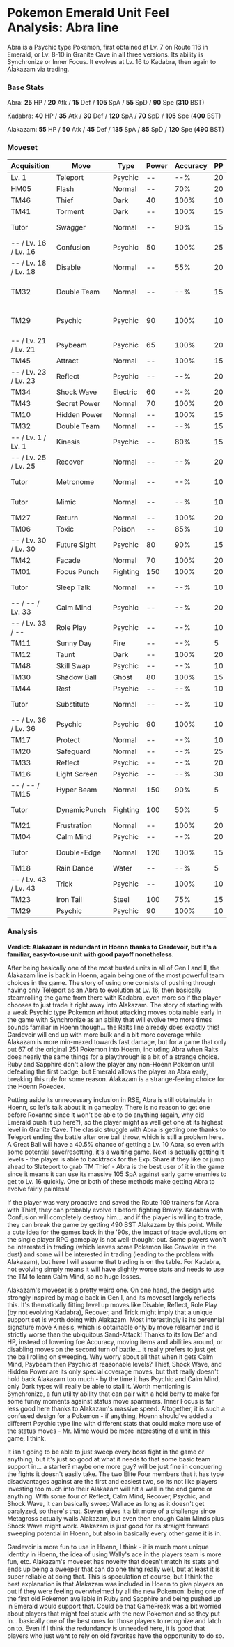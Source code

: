 # Pokemon Emerald Unit Feel Analysis: Abra line

Abra is a Psychic type Pokemon, first obtained at Lv. 7 on Route 116 in Emerald, or Lv. 8-10 in Granite Cave in all three versions. Its ability is Synchronize or Inner Focus. It evolves at Lv. 16 to Kadabra, then again to Alakazam via trading.

### Base Stats

Abra: **25** HP / **20** Atk / **15** Def / **105** SpA / **55** SpD / **90** Spe (**310** BST)

Kadabra: **40** HP / **35** Atk / **30** Def / **120** SpA / **70** SpD / **105** Spe (**400** BST)

Alakazam: **55** HP / **50** Atk / **45** Def / **135** SpA / **85** SpD / **120** Spe (**490** BST)

### Moveset

| Acquisition          | Move         | Type     | Power | Accuracy | PP | Notes              |
|----------------------|--------------|----------|-------|----------|----|--------------------|
| Lv. 1                | Teleport     | Psychic  | --    | --%      | 20 |                    |
| HM05                 | Flash        | Normal   | --    | 70%      | 20 |                    |
| TM46                 | Thief        | Dark     | 40    | 100%     | 10 |                    |
| TM41                 | Torment      | Dark     | --    | 100%     | 15 |                    |
| Tutor                | Swagger      | Normal   | --    | 90%      | 15 | Emerald only       |
| -- / Lv. 16 / Lv. 16 | Confusion    | Psychic  | 50    | 100%     | 25 |                    |
| -- / Lv. 18 / Lv. 18 | Disable      | Normal   | --    | 55%      | 20 |                    |
| TM32                 | Double Team  | Normal   | --    | --%      | 15 | Buy at Game Corner |
| TM29                 | Psychic      | Psychic  | 90    | 100%     | 10 | Buy at Game Corner |
| -- / Lv. 21 / Lv. 21 | Psybeam      | Psychic  | 65    | 100%     | 20 |                    |
| TM45                 | Attract      | Normal   | --    | 100%     | 15 |                    |
| -- / Lv. 23 / Lv. 23 | Reflect      | Psychic  | --    | --%      | 20 |                    |
| TM34                 | Shock Wave   | Electric | 60    | --%      | 20 |                    |
| TM43                 | Secret Power | Normal   | 70    | 100%     | 20 |                    |
| TM10                 | Hidden Power | Normal   | --    | 100%     | 15 |                    |
| TM32                 | Double Team  | Normal   | --    | --%      | 15 |                    |
| -- / Lv. 1 / Lv. 1   | Kinesis      | Psychic  | --    | 80%      | 15 |                    |
| -- / Lv. 25 / Lv. 25 | Recover      | Normal   | --    | --%      | 20 |                    |
| Tutor                | Metronome    | Normal   | --    | --%      | 10 | Emerald only       |
| Tutor                | Mimic        | Normal   | --    | --%      | 10 | Emerald only       |
| TM27                 | Return       | Normal   | --    | 100%     | 20 |                    |
| TM06                 | Toxic        | Poison   | --    | 85%      | 10 |                    |
| -- / Lv. 30 / Lv. 30 | Future Sight | Psychic  | 80    | 90%      | 15 |                    |
| TM42                 | Facade       | Normal   | 70    | 100%     | 20 |                    |
| TM01                 | Focus Punch  | Fighting | 150   | 100%     | 20 |                    |
| Tutor                | Sleep Talk   | Normal   | --    | --%      | 10 | Emerald only       |
| -- / -- / Lv. 33     | Calm Mind    | Psychic  | --    | --%      | 20 |                    |
| -- / Lv. 33 / --     | Role Play    | Psychic  | --    | --%      | 10 |                    |
| TM11                 | Sunny Day    | Fire     | --    | --%      | 5  |                    |
| TM12                 | Taunt        | Dark     | --    | 100%     | 20 |                    |
| TM48                 | Skill Swap   | Psychic  | --    | --%      | 10 |                    |
| TM30                 | Shadow Ball  | Ghost    | 80    | 100%     | 15 |                    |
| TM44                 | Rest         | Psychic  | --    | --%      | 10 |                    |
| Tutor                | Substitute   | Normal   | --    | --%      | 10 | Emerald only       |
| -- / Lv. 36 / Lv. 36 | Psychic      | Psychic  | 90    | 100%     | 10 |                    |
| TM17                 | Protect      | Normal   | --    | --%      | 10 |                    |
| TM20                 | Safeguard    | Normal   | --    | --%      | 25 |                    |
| TM33                 | Reflect      | Psychic  | --    | --%      | 20 |                    |
| TM16                 | Light Screen | Psychic  | --    | --%      | 30 |                    |
| -- / -- / TM15       | Hyper Beam   | Normal   | 150   | 90%      | 5  |                    |
| Tutor                | DynamicPunch | Fighting | 100   | 50%      | 5  | Emerald only       |
| TM21                 | Frustration  | Normal   | --    | 100%     | 20 |                    |
| TM04                 | Calm Mind    | Psychic  | --    | --%      | 20 |                    |
| Tutor                | Double-Edge  | Normal   | 120   | 100%     | 15 | Emerald only       |
| TM18                 | Rain Dance   | Water    | --    | --%      | 5  |                    |
| -- / Lv. 43 / Lv. 43 | Trick        | Psychic  | --    | 100%     | 10 |                    |
| TM23                 | Iron Tail    | Steel    | 100   | 75%      | 15 |                    |
| TM29                 | Psychic      | Psychic  | 90    | 100%     | 10 |                    |

### Analysis

**Verdict: Alakazam is redundant in Hoenn thanks to Gardevoir, but it's a familiar, easy-to-use unit with good payoff nonetheless.**

After being basically one of the most busted units in all of Gen I and II, the Alakazam line is back in Hoenn, again being one of the most powerful team choices in the game. The story of using one consists of pushing through having only Teleport as an Abra to evolution at Lv. 16, then basically steamrolling the game from there with Kadabra, even more so if the player chooses to just trade it right away into Alakazam. The story of starting with a weak Psychic type Pokemon without attacking moves obtainable early in the game with Synchronize as an ability that will evolve two more times sounds familiar in Hoenn though... the Ralts line already does exactly this! Gardevoir will end up with more bulk and a bit more coverage while Alakazam is more min-maxed towards fast damage, but for a game that only put 67 of the original 251 Pokemon into Hoenn, including Abra when Ralts does nearly the same things for a playthrough is a bit of a strange choice. Ruby and Sapphire don't allow the player any non-Hoenn Pokemon until defeating the first badge, but Emerald allows the player an Abra early, breaking this rule for some reason. Alakazam is a strange-feeling choice for the Hoenn Pokedex.

Putting aside its unnecessary inclusion in RSE, Abra is still obtainable in Hoenn, so let's talk about it in gameplay. There is no reason to get one before Roxanne since it won't be able to do anything (again, why did Emerald push it up here?), so the player might as well get one at its highest level in Granite Cave. The classic struggle with Abra is getting one thanks to Teleport ending the battle after one ball throw, which is still a problem here. A Great Ball will have a 40.5% chance of getting a Lv. 10 Abra, so even with some potential save/resetting, it's a waiting game. Next is actually getting it levels - the player is able to backtrack for the Exp. Share if they like or jump ahead to Slateport to grab TM Thief - Abra is the best user of it in the game since it means it can use its massive 105 SpA against early game enemies to get to Lv. 16 quickly. One or both of these methods make getting Abra to evolve fairly painless!

If the player was very proactive and saved the Route 109 trainers for Abra with Thief, they can probably evolve it before fighting Brawly. Kadabra with Confusion will completely destroy him... and if the player is willing to trade, they can break the game by getting 490 BST Alakazam by this point. While a cute idea for the games back in the '90s, the impact of trade evolutions on the single player RPG gameplay is not well-thought-out. Some players won't be interested in trading (which leaves some Pokemon like Graveler in the dust) and some will be interested in trading (leading to the problem with Alakazam), but here I will assume that trading is on the table. For Kadabra, not evolving simply means it will have slightly worse stats and needs to use the TM to learn Calm Mind, so no huge losses. 

Alakazam's moveset is a pretty weird one. On one hand, the design was strongly inspired by magic back in Gen I, and its moveset largely reflects this. It's thematically fitting level up moves like Disable, Reflect, Role Play (by not evolving Kadabra), Recover, and Trick might imply that a unique support set is worth doing with Alakazam. Most interestingly is its perennial signature move Kinesis, which is obtainable only by move relearner and is strictly worse than the ubiquitous Sand-Attack! Thanks to its low Def and HP, instead of lowering foe Accuracy, moving items and abilities around, or disabling moves on the second turn of battle... it really prefers to just get the ball rolling on sweeping. Why worry about all that when it gets Calm Mind, Psybeam then Psychic at reasonable levels? Thief, Shock Wave, and Hidden Power are its only special coverage moves, but that really doesn't hold back Alakazam too much - by the time it has Psychic and Calm Mind, only Dark types will really be able to stall it. Worth mentioning is Synchronize, a fun utility ability that can pair with a held berry to make for some funny moments against status move spammers. Inner Focus is far less good here thanks to Alakazam's massive speed. Altogether, it is such a confused design for a Pokemon - if anything, Hoenn should've added a different Psychic type line with different stats that could make more use of the status moves - Mr. Mime would be more interesting of a unit in this game, I think.

It isn't going to be able to just sweep every boss fight in the game or anything, but it's just so good at what it needs to that some basic team support in... a starter? maybe one more guy? will be just fine in conquering the fights it doesn't easily take. The two Elite Four members that it has type disadvantages against are the first and easiest two, so its not like players investing too much into their Alakazam will hit a wall in the end game or anything. With some four of Reflect, Calm Mind, Recover, Psychic, and Shock Wave, it can basically sweep Wallace as long as it doesn't get paralyzed, so there's that. Steven gives it a bit more of a challenge since Metagross actually walls Alakazam, but even then enough Calm Minds plus Shock Wave might work. Alakazam is just good for its straight forward sweeping potential in Hoenn, but also in basically every other game it is in.

Gardevoir is more fun to use in Hoenn, I think - it is much more unique identity in Hoenn, the idea of using Wally's ace in the players team is more fun, etc. Alakazam's moveset has novelty that doesn't match its stats and ends up being a sweeper that can do one thing really well, but at least it is super reliable at doing that. This is speculation of course, but I think the best explanation is that Alakazam was included in Hoenn to give players an out if they were feeling overwhelmed by all the new Pokemon: being one of the first old Pokemon available in Ruby and Sapphire and being pushed up in Emerald would support that. Could be that GameFreak was a bit worried about players that might feel stuck with the new Pokemon and so they put in... basically one of the best ones for those players to recognize and latch on to. Even if I think the redundancy is unneeded here, it is good that players who just want to rely on old favorites have the opportunity to do so.